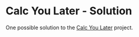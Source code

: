 # Calc You Later - Solution

One possible solution to the [Calc You Later](https://github.com/ci-wdi-900/calc-you-later) project.